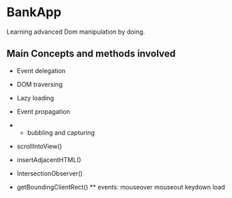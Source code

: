 # BankApp
Learning advanced Dom manipulation by doing.

## Main Concepts and methods involved

* Event delegation
* DOM traversing
* Lazy loading
* Event propagation
* * bubbling and capturing

* scrollIntoView()
* insertAdjacentHTML()
* IntersectionObserver()
* getBoundingClientRect()
** events: mouseover mouseout keydown load
